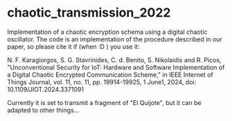 # chaotic_transmission_2022
Implementation of a chaotic encryption schema using a digital chaotic oscillator. The code is an implementation of the procedure described in our paper, so please cite it if (when :D ) you use it:

N. F. Karagiorgos, S. G. Stavrinides, C. d. Benito, S. Nikolaidis and R. Picos, "Unconventional Security for IoT: Hardware and Software Implementation of a Digital Chaotic Encrypted Communication Scheme," in IEEE Internet of Things Journal, vol. 11, no. 11, pp. 19914-19925, 1 June1, 2024, doi: 10.1109/JIOT.2024.3371091

Currently it is set to transmit a fragment of "El Quijote", but it can be adapted to other things...

